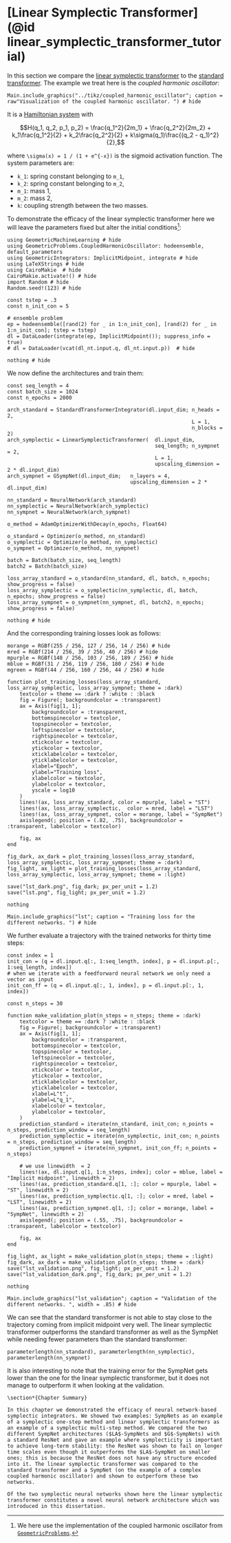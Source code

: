 # [Linear Symplectic Transformer](@id linear_symplectic_transformer_tutorial)

In this section we compare the [linear symplectic transformer](@ref "Linear Symplectic Transformer") to the [standard transformer](@ref "Standard Transformer"). The example we treat here is the *coupled harmonic oscillator*:

```@example
Main.include_graphics("../tikz/coupled_harmonic_oscillator"; caption = raw"Visualization of the coupled harmonic oscillator. ") # hide
```

It is a [Hamiltonian system](@ref "Symplectic Systems") with 

```math
H(q_1, q_2, p_1, p_2) = \frac{q_1^2}{2m_1} + \frac{q_2^2}{2m_2} + k_1\frac{q_1^2}{2} + k_2\frac{q_2^2}{2} +  k\sigma(q_1)\frac{(q_2 - q_1)^2}{2},
```
where ``\sigma(x) = 1 / (1 + e^{-x})`` is the sigmoid activation function. The system parameters are:
- ``k_1``: spring constant belonging to ``m_1``,
- ``k_2``: spring constant belonging to ``m_2``,
- ``m_1``: mass 1,
- ``m_2``: mass 2,
- ``k``: coupling strength between the two masses. 

To demonstrate the efficacy of the linear symplectic transformer here we will leave the parameters fixed but alter the initial conditions[^1]:

[^1]: We here use the implementation of the coupled harmonic oscillator from [`GeometricProblems`](https://github.com/JuliaGNI/GeometricProblems.jl).

```@example lin_sympl_tran_tut
using GeometricMachineLearning # hide
using GeometricProblems.CoupledHarmonicOscillator: hodeensemble, default_parameters
using GeometricIntegrators: ImplicitMidpoint, integrate # hide
using LaTeXStrings # hide
using CairoMakie  # hide
CairoMakie.activate!() # hide
import Random # hide
Random.seed!(123) # hide

const tstep = .3
const n_init_con = 5

# ensemble problem
ep = hodeensemble([rand(2) for _ in 1:n_init_con], [rand(2) for _ in 1:n_init_con]; tstep = tstep)
dl = DataLoader(integrate(ep, ImplicitMidpoint()); suppress_info = true)
# dl = DataLoader(vcat(dl_nt.input.q, dl_nt.input.p))  # hide

nothing # hide
```

We now define the architectures and train them: 

```@example lin_sympl_tran_tut
const seq_length = 4
const batch_size = 1024
const n_epochs = 2000

arch_standard = StandardTransformerIntegrator(dl.input_dim; n_heads = 2, 
                                                            L = 1, 
                                                            n_blocks = 2)
arch_symplectic = LinearSymplecticTransformer(  dl.input_dim, 
                                                seq_length; n_sympnet = 2,
                                                L = 1, 
                                                upscaling_dimension = 2 * dl.input_dim)
arch_sympnet = GSympNet(dl.input_dim;   n_layers = 4, 
                                        upscaling_dimension = 2 * dl.input_dim)

nn_standard = NeuralNetwork(arch_standard)
nn_symplectic = NeuralNetwork(arch_symplectic)
nn_sympnet = NeuralNetwork(arch_sympnet)

o_method = AdamOptimizerWithDecay(n_epochs, Float64)

o_standard = Optimizer(o_method, nn_standard)
o_symplectic = Optimizer(o_method, nn_symplectic)
o_sympnet = Optimizer(o_method, nn_sympnet)

batch = Batch(batch_size, seq_length)
batch2 = Batch(batch_size)

loss_array_standard = o_standard(nn_standard, dl, batch, n_epochs; show_progress = false)
loss_array_symplectic = o_symplectic(nn_symplectic, dl, batch, n_epochs; show_progress = false)
loss_array_sympnet = o_sympnet(nn_sympnet, dl, batch2, n_epochs; show_progress = false)

nothing # hide
```

And the corresponding training losses look as follows:

```@setup lin_sympl_tran_tut
morange = RGBf(255 / 256, 127 / 256, 14 / 256) # hide
mred = RGBf(214 / 256, 39 / 256, 40 / 256) # hide
mpurple = RGBf(148 / 256, 103 / 256, 189 / 256) # hide
mblue = RGBf(31 / 256, 119 / 256, 180 / 256) # hide
mgreen = RGBf(44 / 256, 160 / 256, 44 / 256) # hide

function plot_training_losses(loss_array_standard, loss_array_symplectic, loss_array_sympnet; theme = :dark)
    textcolor = theme == :dark ? :white : :black
    fig = Figure(; backgroundcolor = :transparent)
    ax = Axis(fig[1, 1]; 
        backgroundcolor = :transparent,
        bottomspinecolor = textcolor, 
        topspinecolor = textcolor,
        leftspinecolor = textcolor,
        rightspinecolor = textcolor,
        xtickcolor = textcolor, 
        ytickcolor = textcolor,
        xticklabelcolor = textcolor,
        yticklabelcolor = textcolor,
        xlabel="Epoch", 
        ylabel="Training loss",
        xlabelcolor = textcolor,
        ylabelcolor = textcolor,
        yscale = log10
    )
    lines!(ax, loss_array_standard, color = mpurple, label = "ST")
    lines!(ax, loss_array_symplectic,  color = mred, label = "LST")
    lines!(ax, loss_array_sympnet, color = morange, label = "SympNet")
    axislegend(; position = (.82, .75), backgroundcolor = :transparent, labelcolor = textcolor)

    fig, ax
end

fig_dark, ax_dark = plot_training_losses(loss_array_standard, loss_array_symplectic, loss_array_sympnet; theme = :dark)
fig_light, ax_light = plot_training_losses(loss_array_standard, loss_array_symplectic, loss_array_sympnet; theme = :light)

save("lst_dark.png", fig_dark; px_per_unit = 1.2)
save("lst.png", fig_light; px_per_unit = 1.2)

nothing
```

```@example
Main.include_graphics("lst"; caption = "Training loss for the different networks. ") # hide
```


We further evaluate a trajectory with the trained networks for thirty time steps: 

```@setup lin_sympl_tran_tut
const index = 1
init_con = (q = dl.input.q[:, 1:seq_length, index], p = dl.input.p[:, 1:seq_length, index])
# when we iterate with a feedforward neural network we only need a vector as input
init_con_ff = (q = dl.input.q[:, 1, index], p = dl.input.p[:, 1, index])

const n_steps = 30

function make_validation_plot(n_steps = n_steps; theme = :dark)
    textcolor = theme == :dark ? :white : :black
    fig = Figure(; backgroundcolor = :transparent)
    ax = Axis(fig[1, 1]; 
        backgroundcolor = :transparent,
        bottomspinecolor = textcolor, 
        topspinecolor = textcolor,
        leftspinecolor = textcolor,
        rightspinecolor = textcolor,
        xtickcolor = textcolor, 
        ytickcolor = textcolor,
        xticklabelcolor = textcolor,
        yticklabelcolor = textcolor,
        xlabel=L"t", 
        ylabel=L"q_1",
        xlabelcolor = textcolor,
        ylabelcolor = textcolor,
    )
    prediction_standard = iterate(nn_standard, init_con; n_points = n_steps, prediction_window = seq_length)
    prediction_symplectic = iterate(nn_symplectic, init_con; n_points = n_steps, prediction_window = seq_length)
    prediction_sympnet = iterate(nn_sympnet, init_con_ff; n_points = n_steps)

    # we use linewidth  = 2
    lines!(ax, dl.input.q[1, 1:n_steps, index]; color = mblue, label = "Implicit midpoint", linewidth = 2)
    lines!(ax, prediction_standard.q[1, :]; color = mpurple, label = "ST", linewidth = 2)
    lines!(ax, prediction_symplectic.q[1, :]; color = mred, label = "LST", linewidth = 2)
    lines!(ax, prediction_sympnet.q[1, :]; color = morange, label = "SympNet", linewidth = 2)
    axislegend(; position = (.55, .75), backgroundcolor = :transparent, labelcolor = textcolor)

    fig, ax
end

fig_light, ax_light = make_validation_plot(n_steps; theme = :light)
fig_dark, ax_dark = make_validation_plot(n_steps; theme = :dark)
save("lst_validation.png", fig_light; px_per_unit = 1.2)
save("lst_validation_dark.png", fig_dark; px_per_unit = 1.2)

nothing
```

```@example lin_sympl_tran_tut
Main.include_graphics("lst_validation"; caption = "Validation of the different networks. ", width = .85) # hide
```

We can see that the standard transformer is not able to stay close to the trajectory coming from implicit midpoint very well. The linear symplectic transformer outperforms the standard transformer as well as the SympNet while needing fewer parameters than the standard transformer: 

```@example lin_sympl_tran_tut
parameterlength(nn_standard), parameterlength(nn_symplectic), parameterlength(nn_sympnet)
```

It is also interesting to note that the training error for the SympNet gets lower than the one for the linear symplectic transformer, but it does not manage to outperform it when looking at the validation. 

```@raw latex
\section*{Chapter Summary}

In this chapter we demonstrated the efficacy of neural network-based symplectic integrators. We showed two examples: SympNets as an example of a symplectic one-step method and linear symplectic transformers as an example of a symplectic multi-step method. We compared the two different SympNet architectures ($LA$-SympNets and $G$-SympNets) with a standard ResNet and gave an example where symplecticity is important to achieve long-term stability: the ResNet was shown to fail on longer time scales even though it outperforms the $LA$-SympNet on smaller ones; this is because the ResNet does not have any structure encoded into it. The linear symplectic transformer was compared to the standard transformer and a SympNet (on the example of a complex coupled harmonic oscillator) and shown to outperform these two networks.

Of the two symplectic neural networks shown here the linear symplectic transformer constitutes a novel neural network architecture which was introduced in this dissertation.
```